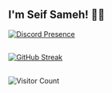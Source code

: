 ## I'm Seif Sameh! 👨‍💻

[![Discord Presence](https://lanyard-profile-readme.vercel.app/api/868242134996754504)](https://discord.com/users/868242134996754504)
##
[![GitHub Streak](http://github-readme-streak-stats.herokuapp.com?user=tolba-00&theme=gruvbox_duo&hide_border=true)](https://git.io/streak-stats)
##
![Visitor Count](https://profile-counter.glitch.me/tolba-00/count.svg)


